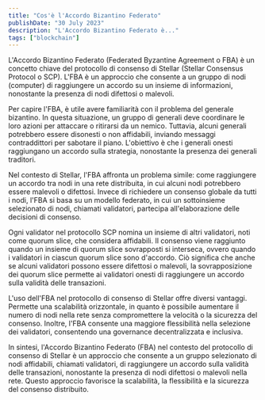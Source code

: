 ```yaml
---
title: "Cos'è l'Accordo Bizantino Federato"
publishDate: "30 July 2023"
description: "L'Accordo Bizantino Federato è..."
tags: ["blockchain"]
---
```


L'Accordo Bizantino Federato (Federated Byzantine Agreement o FBA) è un concetto chiave del protocollo di consenso di Stellar (Stellar Consensus Protocol o SCP). L'FBA è un approccio che consente a un gruppo di nodi (computer) di raggiungere un accordo su un insieme di informazioni, nonostante la presenza di nodi difettosi o malevoli.

Per capire l'FBA, è utile avere familiarità con il problema del generale bizantino. In questa situazione, un gruppo di generali deve coordinare le loro azioni per attaccare o ritirarsi da un nemico. Tuttavia, alcuni generali potrebbero essere disonesti o non affidabili, inviando messaggi contraddittori per sabotare il piano. L'obiettivo è che i generali onesti raggiungano un accordo sulla strategia, nonostante la presenza dei generali traditori.

Nel contesto di Stellar, l'FBA affronta un problema simile: come raggiungere un accordo tra nodi in una rete distribuita, in cui alcuni nodi potrebbero essere malevoli o difettosi. Invece di richiedere un consenso globale da tutti i nodi, l'FBA si basa su un modello federato, in cui un sottoinsieme selezionato di nodi, chiamati validatori, partecipa all'elaborazione delle decisioni di consenso.

Ogni validator nel protocollo SCP nomina un insieme di altri validatori, noti come quorum slice, che considera affidabili. Il consenso viene raggiunto quando un insieme di quorum slice sovrapposti si interseca, ovvero quando i validatori in ciascun quorum slice sono d'accordo. Ciò significa che anche se alcuni validatori possono essere difettosi o malevoli, la sovrapposizione dei quorum slice permette ai validatori onesti di raggiungere un accordo sulla validità delle transazioni.

L'uso dell'FBA nel protocollo di consenso di Stellar offre diversi vantaggi. Permette una scalabilità orizzontale, in quanto è possibile aumentare il numero di nodi nella rete senza compromettere la velocità o la sicurezza del consenso. Inoltre, l'FBA consente una maggiore flessibilità nella selezione dei validatori, consentendo una governance decentralizzata e inclusiva.

In sintesi, l'Accordo Bizantino Federato (FBA) nel contesto del protocollo di consenso di Stellar è un approccio che consente a un gruppo selezionato di nodi affidabili, chiamati validatori, di raggiungere un accordo sulla validità delle transazioni, nonostante la presenza di nodi difettosi o malevoli nella rete. Questo approccio favorisce la scalabilità, la flessibilità e la sicurezza del consenso distribuito.

